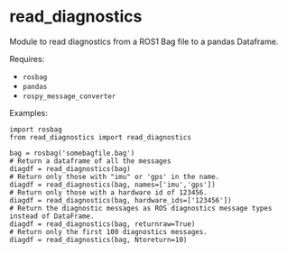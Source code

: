 # read_diagnostics
Module to read diagnostics from a ROS1 Bag file to a pandas Dataframe.

Requires:
* `rosbag`
* `pandas`
* `rospy_message_converter`

Examples:
```
import rosbag
from read_diagnostics import read_diagnostics

bag = rosbag('somebagfile.bag')
# Return a dataframe of all the messages
diagdf = read_diagnostics(bag)
# Return only those with "imu" or 'gps' in the name.
diagdf = read_diagnostics(bag, names=['imu','gps'])
# Return only those with a hardware id of 123456.
diagdf = read_diagnostics(bag, hardware_ids=['123456'])
# Return the diagnostic messages as ROS diagnostics message types instead of DataFrame.
diagdf = read_diagnostics(bag, returnraw=True)
# Return only the first 100 diagnostics messages.
diagdf = read_diagnostics(bag, Ntoreturn=10)

```
